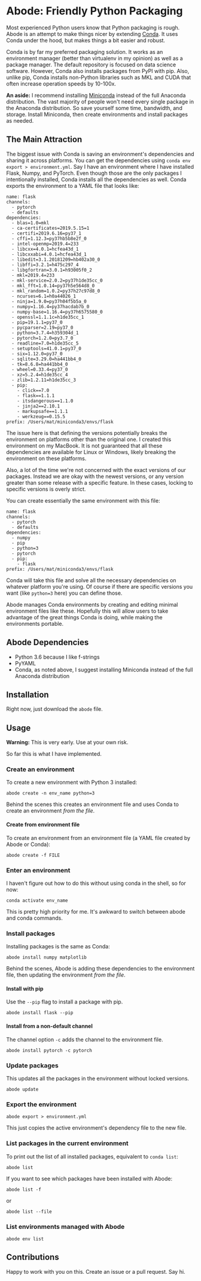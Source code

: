 # Abode: Friendly Python Packaging

Most experienced Python users know that Python packaging is rough. Abode is an attempt to make things nicer by extending [Conda](https://docs.conda.io/en/latest/index.html). It uses Conda under the hood, but makes things a bit easier and robust.

Conda is by far my preferred packaging solution. It works as an environment manager (better than virtualenv in my opinion) as well as a package manager. The default repository is focused on data science software. However, Conda also installs packages from PyPI with pip. Also, unlike pip, Conda installs non-Python libraries such as MKL and CUDA that often increase operation speeds by 10-100x.

**An aside:** I recommend installing [Miniconda](https://docs.conda.io/en/latest/miniconda.html) instead of the full Anaconda distribution. The vast majority of people won't need every single package in the Anaconda distribution. So save yourself some time, bandwidth, and storage. Install Miniconda, then create environments and install packages as needed.

## The Main Attraction

The biggest issue with Conda is saving an environment's dependencies and sharing it across platforms. You can get the dependencies using `conda env export > environment.yml`. Say I have an environment where I have installed Flask, Numpy, and PyTorch. Even though those are the only packages I intentionally installed, Conda installs all the dependencies as well. Conda exports the environment to a YAML file that looks like:

```
name: flask
channels:
  - pytorch
  - defaults
dependencies:
  - blas=1.0=mkl
  - ca-certificates=2019.5.15=1
  - certifi=2019.6.16=py37_1
  - cffi=1.12.3=py37hb5b8e2f_0
  - intel-openmp=2019.4=233
  - libcxx=4.0.1=hcfea43d_1
  - libcxxabi=4.0.1=hcfea43d_1
  - libedit=3.1.20181209=hb402a30_0
  - libffi=3.2.1=h475c297_4
  - libgfortran=3.0.1=h93005f0_2
  - mkl=2019.4=233
  - mkl-service=2.0.2=py37h1de35cc_0
  - mkl_fft=1.0.14=py37h5e564d8_0
  - mkl_random=1.0.2=py37h27c97d8_0
  - ncurses=6.1=h0a44026_1
  - ninja=1.9.0=py37h04f5b5a_0
  - numpy=1.16.4=py37hacdab7b_0
  - numpy-base=1.16.4=py37h6575580_0
  - openssl=1.1.1c=h1de35cc_1
  - pip=19.1.1=py37_0
  - pycparser=2.19=py37_0
  - python=3.7.4=h359304d_1
  - pytorch=1.2.0=py3.7_0
  - readline=7.0=h1de35cc_5
  - setuptools=41.0.1=py37_0
  - six=1.12.0=py37_0
  - sqlite=3.29.0=ha441bb4_0
  - tk=8.6.8=ha441bb4_0
  - wheel=0.33.4=py37_0
  - xz=5.2.4=h1de35cc_4
  - zlib=1.2.11=h1de35cc_3
  - pip:
    - click==7.0
    - flask==1.1.1
    - itsdangerous==1.1.0
    - jinja2==2.10.1
    - markupsafe==1.1.1
    - werkzeug==0.15.5
prefix: /Users/mat/miniconda3/envs/flask
```

The issue here is that defining the versions potentially breaks the environment on platforms other than the original one. I created this environment on my MacBook. It is not guaranteed that all these dependencies are available for Linux or Windows, likely breaking the environment on these platforms.

Also, a lot of the time we're not concerned with the exact versions of our packages. Instead we are okay with the newest versions, or any version greater than some release with a specific feature. In these cases, locking to specific versions is overly strict.

You can create essentially the same environment with this file:

```
name: flask
channels:
  - pytorch
  - defaults
dependencies:
  - numpy
  - pip
  - python=3
  - pytorch
  - pip:
    - flask
prefix: /Users/mat/miniconda3/envs/flask
```

Conda will take this file and solve all the necessary dependencies on whatever platform you're using. Of course if there are specific versions you want (like `python=3` here) you can define those.

Abode manages Conda environments by creating and editing minimal environment files like these. Hopefully this will allow users to take advantage of the great things Conda is doing, while making the environments portable.

## Abode Dependencies
- Python 3.6 because I like f-strings
- PyYAML
- Conda, as noted above, I suggest installing Miniconda instead of the full Anaconda distribution

## Installation

Right now, just download the `abode` file.

## Usage

**Warning:** This is very early. Use at your own risk.

So far this is what I have implemented.

### Create an environment

To create a new environment with Python 3 installed:
```
abode create -n env_name python=3
```

Behind the scenes this creates an environment file and uses Conda to create an environment *from the file*.

#### Create from environment file
To create an environment from an environment file (a YAML file created by Abode or Conda):
```
abode create -f FILE
```


### Enter an environment
I haven't figure out how to do this without using conda in the shell, so for now:

```
conda activate env_name
```
This is pretty high priority for me. It's awkward to switch between abode and conda commands.

### Install packages

Installing packages is the same as Conda:

```
abode install numpy matplotlib
```

Behind the scenes, Abode is adding these dependencies to the environment file, then updating the environment *from the file*.


#### Install with pip

Use the `--pip` flag to install a package with pip.

```
abode install flask --pip
```

#### Install from a non-default channel

The channel option `-c` adds the channel to the environment file.

```
abode install pytorch -c pytorch
```

### Update packages

This updates all the packages in the environment without locked versions.

```
abode update
```

### Export the environment

```
abode export > environment.yml
```

This just copies the active environment's dependency file to the new file.

### List packages in the current environment

To print out the list of all installed packages, equivalent to `conda list`:
```
abode list
```

If you want to see which packages have been installed with Abode:
```
abode list -f
```
or 

```
abode list --file
```

### List environments managed with Abode

```
abode env list
```

## Contributions

Happy to work with you on this. Create an issue or a pull request. Say hi.
